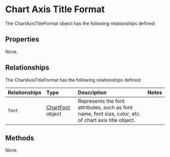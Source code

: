 # Chart Axis Title Format
The ChartAxisTitleFormat object has the following relationships defined:

## Properties
None.

## Relationships
The ChartAxisTitleFormat has the following relationships defined:

| Relationships    | Type    |Description|Notes |
|:-----------------|:--------|:----------|:-----|
| `font`          |[ChartFont](chartFont.md) object | Represents the font attributes, such as font name, font size, color, etc. of chart axis title object. 

## Methods
None.